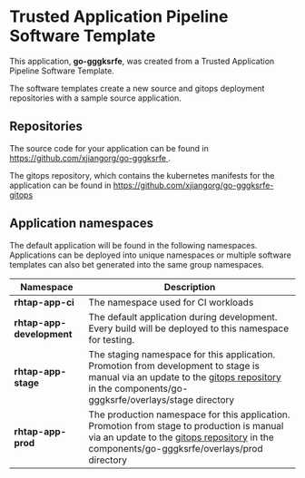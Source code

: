 # Trusted Application Pipeline Software Template

This application, **go-gggksrfe**, was created from a Trusted Application Pipeline Software Template.

The software templates create a new source and gitops deployment repositories with a sample source application. 

## Repositories

The source code for your application can be found in [https://github.com/xjiangorg/go-gggksrfe ](https://github.com/xjiangorg/go-gggksrfe ).
 
The gitops repository, which contains the kubernetes manifests for the application can be found in 
[https://github.com/xjiangorg/go-gggksrfe-gitops ](https://github.com/xjiangorg/go-gggksrfe-gitops ) 

## Application namespaces 

The default application will be found in the following namespaces. Applications can be deployed into unique namespaces or multiple software templates can also bet generated into the same group namespaces.  

|  Namespace   |  Description   |  
| -------- | -------- |
| **rhtap-app-ci** | The namespace used for CI workloads |
| **rhtap-app-development** | The default application during development. Every build will be deployed to this namespace for testing. |
| **rhtap-app-stage** | The staging namespace for this application. Promotion from development to stage is manual via an update to the [gitops repository](https://github.com/xjiangorg/go-gggksrfe-gitops ) in the components/go-gggksrfe/overlays/stage directory |
| **rhtap-app-prod** | The production namespace for this application. Promotion from stage to production is manual via an update to the [gitops repository](https://github.com/xjiangorg/go-gggksrfe-gitops ) in the components/go-gggksrfe/overlays/prod directory |